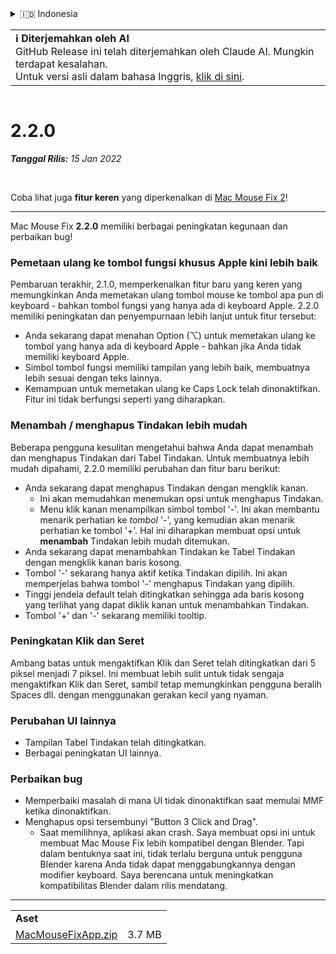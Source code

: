 <details>
<summary>🇮🇩 Indonesia</summary>

[🇬🇧 English (GitHub Release)](https://github.com/noah-nuebling/mac-mouse-fix/releases/tag/2.2.0)\
[🇦🇩 Català](https://redirect.macmousefix.com/?target=mmf-release&tag=2.2.0&locale=ca)\
[🇩🇪 Deutsch](https://redirect.macmousefix.com/?target=mmf-release&tag=2.2.0&locale=de)\
[🇪🇸 Español](https://redirect.macmousefix.com/?target=mmf-release&tag=2.2.0&locale=es)\
[🇫🇷 Français](https://redirect.macmousefix.com/?target=mmf-release&tag=2.2.0&locale=fr)\
**🇮🇩 Indonesia**\
[🇮🇹 Italiano](https://redirect.macmousefix.com/?target=mmf-release&tag=2.2.0&locale=it)\
[🇭🇺 Magyar](https://redirect.macmousefix.com/?target=mmf-release&tag=2.2.0&locale=hu)\
[🇳🇱 Nederlands](https://redirect.macmousefix.com/?target=mmf-release&tag=2.2.0&locale=nl)\
[🇵🇱 Polski](https://redirect.macmousefix.com/?target=mmf-release&tag=2.2.0&locale=pl)\
[🇧🇷 Português (Brasil)](https://redirect.macmousefix.com/?target=mmf-release&tag=2.2.0&locale=pt-BR)\
[🇵🇹 Português (Portugal)](https://redirect.macmousefix.com/?target=mmf-release&tag=2.2.0&locale=pt-PT)\
[🇷🇴 Română](https://redirect.macmousefix.com/?target=mmf-release&tag=2.2.0&locale=ro)\
[🇸🇪 Svenska](https://redirect.macmousefix.com/?target=mmf-release&tag=2.2.0&locale=sv)\
[🇻🇳 Tiếng Việt](https://redirect.macmousefix.com/?target=mmf-release&tag=2.2.0&locale=vi)\
[🇹🇷 Türkçe](https://redirect.macmousefix.com/?target=mmf-release&tag=2.2.0&locale=tr)\
[🇨🇿 Čeština](https://redirect.macmousefix.com/?target=mmf-release&tag=2.2.0&locale=cs)\
[🇬🇷 Ελληνικά](https://redirect.macmousefix.com/?target=mmf-release&tag=2.2.0&locale=el)\
[🇷🇺 Русский](https://redirect.macmousefix.com/?target=mmf-release&tag=2.2.0&locale=ru)\
[🇺🇦 Українська](https://redirect.macmousefix.com/?target=mmf-release&tag=2.2.0&locale=uk)\
[🇮🇱 עברית](https://redirect.macmousefix.com/?target=mmf-release&tag=2.2.0&locale=he)\
[🇸🇦 العربية](https://redirect.macmousefix.com/?target=mmf-release&tag=2.2.0&locale=ar)\
[🇮🇳 हिन्दी](https://redirect.macmousefix.com/?target=mmf-release&tag=2.2.0&locale=hi)\
[🇹🇭 ไทย](https://redirect.macmousefix.com/?target=mmf-release&tag=2.2.0&locale=th)\
[🇨🇳 中文 (简体)](https://redirect.macmousefix.com/?target=mmf-release&tag=2.2.0&locale=zh-Hans)\
[🇨🇳 中文 (繁體)](https://redirect.macmousefix.com/?target=mmf-release&tag=2.2.0&locale=zh-Hant)\
[🇭🇰 中文（香港)](https://redirect.macmousefix.com/?target=mmf-release&tag=2.2.0&locale=zh-HK)\
[🇯🇵 日本語](https://redirect.macmousefix.com/?target=mmf-release&tag=2.2.0&locale=ja)\
[🇰🇷 한국어](https://redirect.macmousefix.com/?target=mmf-release&tag=2.2.0&locale=ko)\
[Help translate Mac Mouse Fix to different languages!](https://github.com/noah-nuebling/mac-mouse-fix/discussions/731)
</details>
<table align=><td>
<b>ℹ️ Diterjemahkan oleh AI</b><br>
GitHub Release ini telah diterjemahkan oleh Claude AI. Mungkin terdapat kesalahan.<br>
Untuk versi asli dalam bahasa Inggris, <a href="https://github.com/noah-nuebling/mac-mouse-fix/releases/tag/2.2.0">klik di sini</a>.
</td></table>

<table></table>

# 2.2.0
***Tanggal Rilis:** 15 Jan 2022*

<br>

Coba lihat juga **fitur keren** yang diperkenalkan di [Mac Mouse Fix 2](https://redirect.macmousefix.com/?target=mmf-release&tag=2.0.0&locale=id)!

---

Mac Mouse Fix **2.2.0** memiliki berbagai peningkatan kegunaan dan perbaikan bug!

### Pemetaan ulang ke tombol fungsi khusus Apple kini lebih baik

Pembaruan terakhir, 2.1.0, memperkenalkan fitur baru yang keren yang memungkinkan Anda memetakan ulang tombol mouse ke tombol apa pun di keyboard - bahkan tombol fungsi yang hanya ada di keyboard Apple. 2.2.0 memiliki peningkatan dan penyempurnaan lebih lanjut untuk fitur tersebut:

- Anda sekarang dapat menahan Option (⌥) untuk memetakan ulang ke tombol yang hanya ada di keyboard Apple - bahkan jika Anda tidak memiliki keyboard Apple.
- Simbol tombol fungsi memiliki tampilan yang lebih baik, membuatnya lebih sesuai dengan teks lainnya.
- Kemampuan untuk memetakan ulang ke Caps Lock telah dinonaktifkan. Fitur ini tidak berfungsi seperti yang diharapkan.

### Menambah / menghapus Tindakan lebih mudah

Beberapa pengguna kesulitan mengetahui bahwa Anda dapat menambah dan menghapus Tindakan dari Tabel Tindakan. Untuk membuatnya lebih mudah dipahami, 2.2.0 memiliki perubahan dan fitur baru berikut:

- Anda sekarang dapat menghapus Tindakan dengan mengklik kanan.
  - Ini akan memudahkan menemukan opsi untuk menghapus Tindakan.
  - Menu klik kanan menampilkan simbol tombol '-'. Ini akan membantu menarik perhatian ke _tombol_ '-', yang kemudian akan menarik perhatian ke tombol '+'. Hal ini diharapkan membuat opsi untuk **menambah** Tindakan lebih mudah ditemukan.
- Anda sekarang dapat menambahkan Tindakan ke Tabel Tindakan dengan mengklik kanan baris kosong.
- Tombol '-' sekarang hanya aktif ketika Tindakan dipilih. Ini akan memperjelas bahwa tombol '-' menghapus Tindakan yang dipilih.
- Tinggi jendela default telah ditingkatkan sehingga ada baris kosong yang terlihat yang dapat diklik kanan untuk menambahkan Tindakan.
- Tombol '+' dan '-' sekarang memiliki tooltip.

### Peningkatan Klik dan Seret

Ambang batas untuk mengaktifkan Klik dan Seret telah ditingkatkan dari 5 piksel menjadi 7 piksel. Ini membuat lebih sulit untuk tidak sengaja mengaktifkan Klik dan Seret, sambil tetap memungkinkan pengguna beralih Spaces dll. dengan menggunakan gerakan kecil yang nyaman.

### Perubahan UI lainnya

- Tampilan Tabel Tindakan telah ditingkatkan.
- Berbagai peningkatan UI lainnya.

### Perbaikan bug

- Memperbaiki masalah di mana UI tidak dinonaktifkan saat memulai MMF ketika dinonaktifkan.
- Menghapus opsi tersembunyi "Button 3 Click and Drag".
  - Saat memilihnya, aplikasi akan crash. Saya membuat opsi ini untuk membuat Mac Mouse Fix lebih kompatibel dengan Blender. Tapi dalam bentuknya saat ini, tidak terlalu berguna untuk pengguna Blender karena Anda tidak dapat menggabungkannya dengan modifier keyboard. Saya berencana untuk meningkatkan kompatibilitas Blender dalam rilis mendatang.

---

<table align="start">
<tr>
    <td colspan=2>
        <b>Aset</b>
    </td>
</tr>
<tr>
    <td><a href="https://github.com/noah-nuebling/mac-mouse-fix/releases/download/2.2.0/MacMouseFixApp.zip">MacMouseFixApp.zip</a></td>
    <td>3.7 MB</td>
</tr>
</table>